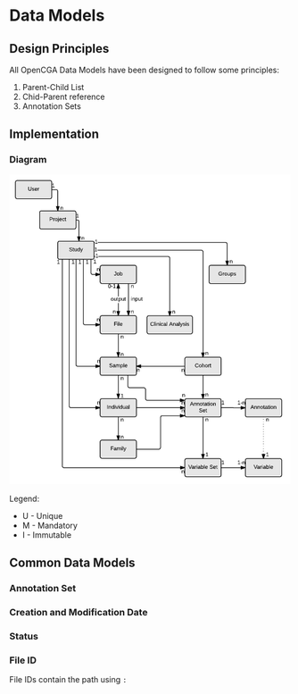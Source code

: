 # Data Models

## Design Principles

All OpenCGA Data Models have been designed to follow some principles:

1. Parent-Child List
2. Chid-Parent reference
3. Annotation Sets



## Implementation

### Diagram

![](../../.gitbook/assets/catalog_data_models_v13.png)

Legend:

* U - Unique
* M - Mandatory
* I - Immutable

## Common Data Models

### Annotation Set



### Creation and Modification Date



### Status



### File ID

File IDs contain the path using `:`




